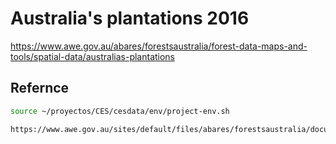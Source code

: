 #  Australia's plantations 2016

https://www.awe.gov.au/abares/forestsaustralia/forest-data-maps-and-tools/spatial-data/australias-plantations

## Refernce
>



```sh
source ~/proyectos/CES/cesdata/env/project-env.sh

https://www.awe.gov.au/sites/default/files/abares/forestsaustralia/documents/datasets/AustraliasPlantations_2016.zip
```
